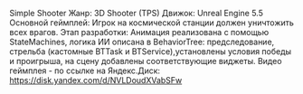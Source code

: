 Simple Shooter
Жанр: 3D Shooter (TPS)
Движок: Unreal Engine 5.5
Основной геймплей: Игрок на космической станции должен уничтожить всех врагов.
Этап разработки: Анимация реализована с помощью StateMachines, логика ИИ описана в BehaviorTree: 
предследование, стрельба (кастомные BTTask и BTService),установлены условия победы и проигрыша, на сцену добавлены соответствующие виджеты. 
Видео геймплея - по ссылке на Яндекс.Диск: https://disk.yandex.com/d/NVLDoudXVabSFw
